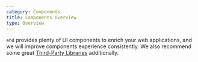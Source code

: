 ```yaml
---
category: Components
title: Components Overview
type: Overview
---
```


`ehd` provides plenty of UI components to enrich your web applications, and we will improve components experience consistently. We also recommend some great [Third-Party Libraries](/docs/react/recommendation) additionally.
